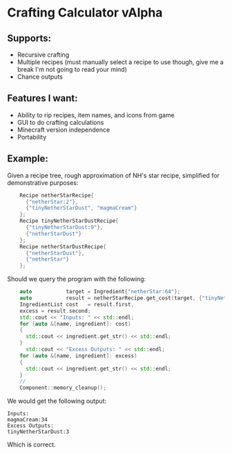 # Crafting Calculator vAlpha

## Supports:

- Recursive crafting
- Multiple recipes (must manually select a recipe to use though, give me a break I'm not going to read your mind)
- Chance outputs

## Features I want:

- Ability to rip recipes, item names, and icons from game
- GUI to do crafting calculations
- Minecraft version independence
- Portability

## Example:

Given a recipe tree, rough approximation of NH's star recipe, simplified for demonstrative purposes:

```c++
    Recipe netherStarRecipe{
      {"netherStar:2"},
      {"tinyNetherStarDust", "magmaCream"}
    };
    Recipe tinyNetherStarDustRecipe{
      {"tinyNetherStarDust:9"},       
      {"netherStarDust"}
    };
    Recipe netherStarDustRecipe{
      {"netherStarDust"},
      {"netherStar"}
    };
```
Should we query the program with the following:
```c++
    auto           target = Ingredient{"netherStar:64"};
    auto           result = netherStarRecipe.get_cost(target, {"tinyNetherStarDust:1"});
    IngredientList cost   = result.first,
    excess = result.second;
    std::cout << "Inputs: " << std::endl;
    for (auto &[name, ingredient]: cost)
    {
      std::cout << ingredient.get_str() << std::endl;
    }
      std::cout << "Excess Outputs: " << std::endl;
    for (auto &[name, ingredient]: excess)
    {
      std::cout << ingredient.get_str() << std::endl;
    }
    //
    Component::memory_cleanup();
```
We would get the following output:
```
Inputs: 
magmaCream:34
Excess Outputs: 
tinyNetherStarDust:3
```
Which is correct.